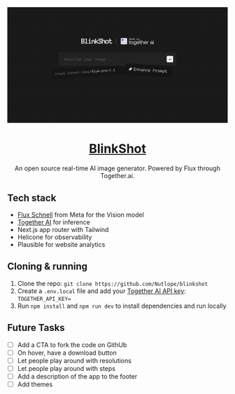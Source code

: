 <a href="https://www.blinkshot.io">
  <img alt="Blinkshot" src="./public/og-image.png">
  <h1 align="center">BlinkShot</h1>
</a>

<p align="center">
  An open source real-time AI image generator. Powered by Flux through Together.ai.
</p>

## Tech stack

- [Flux Schnell](https://www.dub.sh/together-flux/) from Meta for the Vision model
- [Together AI](https://www.dub.sh/together-ai) for inference
- Next.js app router with Tailwind
- Helicone for observability
- Plausible for website analytics

## Cloning & running

1. Clone the repo: `git clone https://github.com/Nutlope/blinkshot`
2. Create a `.env.local` file and add your [Together AI API key](https://www.dub.sh/together-ai): `TOGETHER_API_KEY=`
3. Run `npm install` and `npm run dev` to install dependencies and run locally

## Future Tasks

- [ ] Add a CTA to fork the code on GithUb
- [ ] On hover, have a download button
- [ ] Let people play around with resolutions
- [ ] Let people play around with steps
- [ ] Add a description of the app to the footer
- [ ] Add themes
